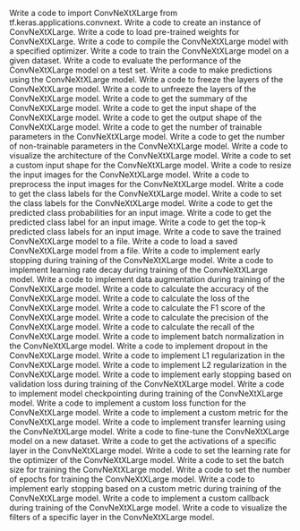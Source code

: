 Write a code to import ConvNeXtXLarge from tf.keras.applications.convnext.
Write a code to create an instance of ConvNeXtXLarge.
Write a code to load pre-trained weights for ConvNeXtXLarge.
Write a code to compile the ConvNeXtXLarge model with a specified optimizer.
Write a code to train the ConvNeXtXLarge model on a given dataset.
Write a code to evaluate the performance of the ConvNeXtXLarge model on a test set.
Write a code to make predictions using the ConvNeXtXLarge model.
Write a code to freeze the layers of the ConvNeXtXLarge model.
Write a code to unfreeze the layers of the ConvNeXtXLarge model.
Write a code to get the summary of the ConvNeXtXLarge model.
Write a code to get the input shape of the ConvNeXtXLarge model.
Write a code to get the output shape of the ConvNeXtXLarge model.
Write a code to get the number of trainable parameters in the ConvNeXtXLarge model.
Write a code to get the number of non-trainable parameters in the ConvNeXtXLarge model.
Write a code to visualize the architecture of the ConvNeXtXLarge model.
Write a code to set a custom input shape for the ConvNeXtXLarge model.
Write a code to resize the input images for the ConvNeXtXLarge model.
Write a code to preprocess the input images for the ConvNeXtXLarge model.
Write a code to get the class labels for the ConvNeXtXLarge model.
Write a code to set the class labels for the ConvNeXtXLarge model.
Write a code to get the predicted class probabilities for an input image.
Write a code to get the predicted class label for an input image.
Write a code to get the top-k predicted class labels for an input image.
Write a code to save the trained ConvNeXtXLarge model to a file.
Write a code to load a saved ConvNeXtXLarge model from a file.
Write a code to implement early stopping during training of the ConvNeXtXLarge model.
Write a code to implement learning rate decay during training of the ConvNeXtXLarge model.
Write a code to implement data augmentation during training of the ConvNeXtXLarge model.
Write a code to calculate the accuracy of the ConvNeXtXLarge model.
Write a code to calculate the loss of the ConvNeXtXLarge model.
Write a code to calculate the F1 score of the ConvNeXtXLarge model.
Write a code to calculate the precision of the ConvNeXtXLarge model.
Write a code to calculate the recall of the ConvNeXtXLarge model.
Write a code to implement batch normalization in the ConvNeXtXLarge model.
Write a code to implement dropout in the ConvNeXtXLarge model.
Write a code to implement L1 regularization in the ConvNeXtXLarge model.
Write a code to implement L2 regularization in the ConvNeXtXLarge model.
Write a code to implement early stopping based on validation loss during training of the ConvNeXtXLarge model.
Write a code to implement model checkpointing during training of the ConvNeXtXLarge model.
Write a code to implement a custom loss function for the ConvNeXtXLarge model.
Write a code to implement a custom metric for the ConvNeXtXLarge model.
Write a code to implement transfer learning using the ConvNeXtXLarge model.
Write a code to fine-tune the ConvNeXtXLarge model on a new dataset.
Write a code to get the activations of a specific layer in the ConvNeXtXLarge model.
Write a code to set the learning rate for the optimizer of the ConvNeXtXLarge model.
Write a code to set the batch size for training the ConvNeXtXLarge model.
Write a code to set the number of epochs for training the ConvNeXtXLarge model.
Write a code to implement early stopping based on a custom metric during training of the ConvNeXtXLarge model.
Write a code to implement a custom callback during training of the ConvNeXtXLarge model.
Write a code to visualize the filters of a specific layer in the ConvNeXtXLarge model.